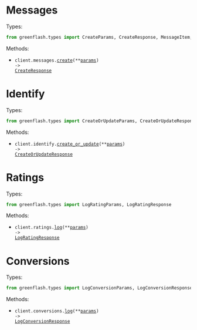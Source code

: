 # Messages

Types:

```python
from greenflash.types import CreateParams, CreateResponse, MessageItem, SystemPrompt
```

Methods:

- <code title="post /messages">client.messages.<a href="./src/greenflash/resources/messages.py">create</a>(\*\*<a href="src/greenflash/types/message_create_params.py">params</a>) -> <a href="./src/greenflash/types/create_response.py">CreateResponse</a></code>

# Identify

Types:

```python
from greenflash.types import CreateOrUpdateParams, CreateOrUpdateResponse, Participant
```

Methods:

- <code title="post /identify">client.identify.<a href="./src/greenflash/resources/identify.py">create_or_update</a>(\*\*<a href="src/greenflash/types/identify_create_or_update_params.py">params</a>) -> <a href="./src/greenflash/types/create_or_update_response.py">CreateOrUpdateResponse</a></code>

# Ratings

Types:

```python
from greenflash.types import LogRatingParams, LogRatingResponse
```

Methods:

- <code title="post /ratings">client.ratings.<a href="./src/greenflash/resources/ratings.py">log</a>(\*\*<a href="src/greenflash/types/rating_log_params.py">params</a>) -> <a href="./src/greenflash/types/log_rating_response.py">LogRatingResponse</a></code>

# Conversions

Types:

```python
from greenflash.types import LogConversionParams, LogConversionResponse
```

Methods:

- <code title="post /conversions">client.conversions.<a href="./src/greenflash/resources/conversions.py">log</a>(\*\*<a href="src/greenflash/types/conversion_log_params.py">params</a>) -> <a href="./src/greenflash/types/log_conversion_response.py">LogConversionResponse</a></code>
